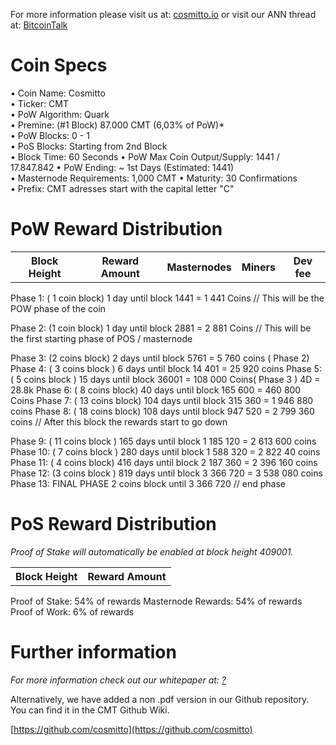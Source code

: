For more information please visit us at: [cosmitto.io](https://cosmitto.io/) or visit our ANN thread at: [BitcoinTalk](https://bitcointalk.org/)

# Coin Specs

• Coin Name: Cosmitto  
• Ticker: CMT  
• PoW Algorithm: Quark  
• Premine: (#1 Block) 87.000 CMT (6,03% of PoW)*  
• PoW Blocks: 0 - 1  
• PoS Blocks: Starting from 2nd Block  
• Block Time: 60 Seconds
• PoW Max Coin Output/Supply: 1441 / 17.847.842
• PoW Ending: ~ 1st Days (Estimated: 1441)  
• Masternode Requirements: 1,000 CMT 
• Maturity: 30 Confirmations  
• Prefix: CMT adresses start with the capital letter "C"   



# PoW Reward Distribution

<table>
  <tr><th>Block Height</th><th>Reward Amount</th><th>Masternodes</th><th>Miners</th><th>Dev fee</th></tr>
</table>

Phase 1: ( 1 coin block) 1 day until block 1441 = 1 441 Coins  // This will be the POW phase of the coin

Phase 2: (1 coin block) 1 day until block 2881 = 2 881 Coins  // This will be the first starting phase of POS / masternode 

Phase 3: (2 coins block)  2 days until block 5761 = 5 760 coins ( Phase 2) 
Phase 4: ( 3 coins block ) 6 days until block 14 401 = 25 920 coins
Phase 5: ( 5 coins block ) 15 days until block 36001 = 108 000 Coins( Phase 3 ) 4D = 28.8k
Phase 6: ( 8 coins block) 40 days until block 165 600 = 460 800 Coins 
Phase 7: ( 13 coins block)  104 days until block 315 360 = 1 946 880 coins 
Phase 8: ( 18 coins block) 108 days until block 947 520 = 2 799 360 coins  // After this block the rewards start to go down 

Phase 9: ( 11 coins block ) 165 days until block  1 185 120 = 2 613 600 coins 
Phase 10: ( 7 coins block ) 280 days until block 1 588 320 = 2 822 40 coins 
Phase 11: ( 4 coins block) 416 days until block 2 187 360 = 2 396 160 coins
Phase 12: (3 coins block ) 819 days until block  3 366 720 = 3 538 080 coins 
Phase 13: FINAL PHASE 2 coins block until 3 366 720 // end phase 

# PoS Reward Distribution

_Proof of Stake will automatically be enabled at block height 409001._
<table>
<tr><th>Block Height</th><th>Reward Amount</th>
</table>
Proof of Stake: 54% of rewards
Masternode Rewards: 54% of rewards
Proof of Work: 6% of rewards


# Further information

_For more information check out our whitepaper at: [?](?)_


Alternatively, we have added a non .pdf version in our Github repository. You can find it in the CMT Github Wiki.

[https://github.com/cosmitto](https://github.com/cosmitto)
